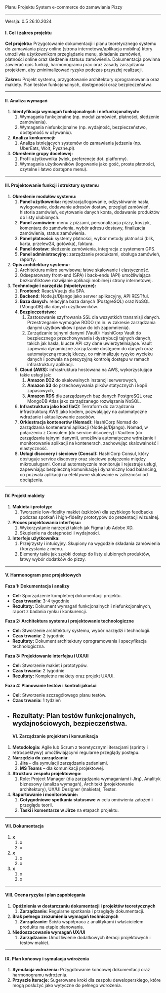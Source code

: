 <a name="_vnpxukvjnony"></a>

Planu Projektu
System e-commerce do zamawiania Pizzy



<a name="_l9sqg16xn0qd"></a><a name="_udq9183vx2cl"></a>










-----


Wersja: 0.5 
26\.10.2024
#### <a name="_lyvpj0d4owxe"></a>**I. Cel i zakres projektu**
**Cel projektu:** Przygotowanie dokumentacji i planu teoretycznego systemu do zamawiania pizzy online (strona internetowa/aplikacja mobilna) który umożliwia użytkownikom przeglądanie menu, składanie zamówień, płatności online oraz śledzenie statusu zamówienia. Dokumentacja powinna zawierać opis funkcji, harmonogramu prac oraz zasady zarządzania projektem, aby zminimalizować ryzyko podczas przyszłej realizacji.

**Zakres:** Projekt systemu, przygotowanie architektury oprogramowania oraz makiety. Plan testów funkcjonalnych, dostępności oraz bezpieczeństwa

-----
#### <a name="_gjb8ia3gc6v3"></a>**II. Analiza wymagań**
1. **Identyfikacja wymagań funkcjonalnych i niefunkcjonalnych:**
   1. Wymagania funkcjonalne (np. moduł zamówień, płatności, śledzenie zamówienia).
   1. Wymagania niefunkcjonalne (np. wydajność, bezpieczeństwo, dostępność w używaniu).
1. **Analiza konkurencji:**
   1. Analiza istniejących systemów do zamawiania jedzenia (np. UberEats, Wolt, Pyszne.pl).
1. **Określenie grupy docelowej:**
   1. Profil użytkownika (wiek, preferencje dot. platformy).
   1. Wymagania użytkowników (logowanie jako gość, proste płatności, czytelne i łatwo dostępne menu).
-----
#### <a name="_mgv1ysbzic1x"></a>**III. Projektowanie funkcji i struktury systemu**
1. **Określenie modułów systemu:**
   1. **Panel użytkownika:** rejestracja/logowanie, odzyskiwanie hasła, wylogowanie, dodawanie adresów dostaw, przegląd zamówień, historia zamówień, edytowanie danych konta, dodawanie produktów do listy ulubionych.
   1. **Panel zamówień:** menu z pizzami, personalizacja pizzy, koszyk, komentarz do zamówienia, wybór adresu dostawy, finalizacja zamówienia, status zamówienia.
   1. **Panel płatności:** systemy płatności, wybór metody płatności (blik, karta, przelew24, gotówka), faktura.
   1. **Panel dostaw:** śledzenie zamówienia, integracja z systemem GPS.
   1. **Panel administracyjny:** zarządzanie produktami, obsługa zamówień, raporty.
1. **Opis architektury systemu:**
   1. Architektura mikro serwisowa; łatwe skalowanie i elastyczność.
   1. Odseparowany front-end (SPA) i back-endu (API) umożliwiająca bezkonfliktowe rozwijanie aplikacji mobilnej i strony internetowej.
1. **Technologie i narzędzia (hipotetyczne):**
   1. **Frontend:** React/Vue.js dla SPA.
   1. **Backend:** Node.js/Django jako serwer aplikacyjny, API RESTful.
   1. **Baza danych:** relacyjna baza danych (PostgreSQL) oraz NoSQL (MongoDB) dla danych użytkowników.
   1. **Bezpieczeństwo:**
      1. Zastosowanie szyfrowania SSL dla wszystkich transmisji danych. Przestrzeganie wymogów RODO (m.in. w zakresie zarządzania danymi użytkowników i praw do ich zapomnienia).
      2. Zarządzanie tajnymi danymi (Vault): HashiCorp Vault do bezpiecznego przechowywania i dystrybucji tajnych danych, takich jak hasła, klucze API czy dane uwierzytelniające. Vault zapewnia dynamiczne zarządzanie dostępem do danych oraz automatyczną rotację kluczy, co minimalizuje ryzyko wycieku danych i pozwala na precyzyjną kontrolę dostępu w ramach infrastruktury aplikacji.
   1. **Cloud (AWS):** infrastruktura hostowana na AWS, wykorzystująca takie usługi jak:
      1. **Amazon EC2** do skalowalnych instancji serwerowych,
      2. **Amazon S3** do przechowywania plików statycznych i kopii zapasowych,
      3. **Amazon RDS** dla zarządzanych baz danych PostgreSQL oraz MongoDB Atlas jako zarządzanego rozwiązania NoSQL.
   1. **Infrastruktura jako kod (IaC):** Terraform do zarządzania infrastrukturą AWS jako kodem, pozwalający na automatyczne wdrażanie i aktualizowanie zasobów.
   1. **Orkiestracja kontenerów (Nomad)**: HashiCorp Nomad do zarządzania kontenerami aplikacji (Node.js/Django). Nomad, w połączeniu z Consulem (do service discovery) i Vaultem (do zarządzania tajnymi danymi), umożliwia automatyczne wdrażanie i monitorowanie aplikacji na kontenerach, zachowując skalowalność i elastyczność.
   1. **Usługi discovery i sieciowe (Consul):** HashiCorp Consul, który obsługuje service discovery oraz sieciowe połączenia między mikrousługami. Consul automatycznie monitoruje i rejestruje usługi, zapewniając bezpieczną komunikację i dynamiczny load balancing, co pozwala aplikacji na efektywne skalowanie w zależności od obciążenia. 
-----
#### <a name="_q7dozito4mpv"></a>**IV. Projekt makiety**
1. **Makieta i prototyp:**
   1. Tworzenie low-fidelity makiet (szkiców) dla szybkiego feedbacku podczas spotkań i high-fidelity prototypów do prezentacji wizualnej.
1. **Proces projektowania interfejsu:**
   1. Wykorzystanie narzędzi takich jak Figma lub Adobe XD.
   1. Skupienie na dostępności i wydajności.
1. **Interfejs użytkownika:**
   1. Przejrzysty i intuicyjny. Skupiony na wygodzie składania zamówienia i korzystania z menu.
   1. Elementy takie jak szybki dostęp do listy ulubionych produktów, łatwy wybór dodatków do pizzy.
-----
#### <a name="_oir2fo7i376i"></a>**V. Harmonogram prac projektowych**
**Faza 1: Dokumentacja i analizy**

- **Cel:** Sporządzenie kompletnej dokumentacji projektu.
- **Czas trwania:** 3-4 tygodnie
- **Rezultaty:** Dokument wymagań funkcjonalnych i niefunkcjonalnych, raport z badania rynku i konkurencji.

**Faza 2: Architektura systemu i projektowanie technologiczne**

- **Cel:** Stworzenie architektury systemu, wybór narzędzi i technologii.
- **Czas trwania:** 2 tygodnie
- **Rezultaty:** Dokument architektury oprogramowania i specyfikacja technologiczna.

**Faza 3: Projektowanie interfejsu i UX/UI**

- **Cel:** Stworzenie makiet i prototypów.
- **Czas trwania:** 2 tygodnie
- **Rezultaty:** Kompletne makiety oraz projekt UX/UI.

**Faza 4: Planowanie testów i kontroli jakości**

- **Cel:** Stworzenie szczegółowego planu testów.
- **Czas trwania:** 1 tydzień
- **Rezultaty:** Plan testów funkcjonalnych, wydajnościowych, bezpieczeństwa.
  -----
  #### <a name="_9mp51pjzcb37"></a>**VI. Zarządzanie projektem i komunikacja**
1. **Metodologia:** Agile lub Scrum z teoretycznymi iteracjami (sprinty i retrospektywy) umożliwiającymi regularne przeglądy postępu.
1. **Narzędzia do zarządzania:**
   1. **Jira** – dla symulacji zarządzania zadaniami.
   1. **MS Teams** – dla komunikacji projektowej.
1. **Struktura zespołu projektowego:**
   1. Role:  Project Manager (dla zarządzania wymaganiami i Jirą), Analityk biznesowy (analiza wymagań), Architekt (projektowanie architektury), UX/UI Designer (makieta), Tester.
1. **Raportowanie i monitorowanie:**
   1. **Cotygodniowe spotkania statusowe** w celu omówienia założeń i przeglądu teorii.
   1. **Taski i komentarze w Jirze** na etapach projektu.
-----
#### <a name="_w2j6z5t1onem"></a>**VII. Dokumentacja**
1. **x**
   1. x
   1. x
1. **x**
   1. x
   1. x
1. **x**
   1. x
   1. x
-----
#### <a name="_k9fqt447vb3f"></a>**VIII. Ocena ryzyka i plan zapobiegania**
1. **Opóźnienia w dostarczaniu dokumentacji i projektów teoretycznych**
   1. **Zarządzanie:** Regularne spotkania i przeglądy dokumentacji.
1. **Brak pełnego zrozumienia wymagań technicznych**
   1. **Zarządzanie:** Ścisła współpraca z analitykami i właścicielem produktu na etapie planowania.
1. **Niedoszacowanie wymagań UX/UI**
   1. **Zarządzanie:** Umożliwienie dodatkowych iteracji projektowych i testów makiet.
-----
#### <a name="_m31pcq59qusl"></a>**IX. Plan końcowy i symulacja wdrożenia**
1. **Symulacja wdrożenia:** Przygotowanie końcowej dokumentacji oraz harmonogramu wdrożenia.
1. **Przyszłe iteracje:** Sugerowane kroki dla zespołu deweloperskiego, które mogą posłużyć jako wytyczne do pełnego wdrożenia.


